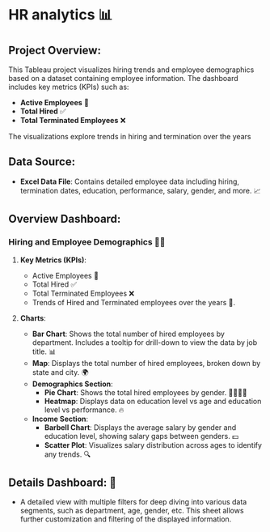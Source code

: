 # HR analytics 📊

## Project Overview:
This Tableau project visualizes hiring trends and employee demographics based on a dataset containing employee information. The dashboard includes key metrics (KPIs) such as:
- **Active Employees** 👥
- **Total Hired** ✅
- **Total Terminated Employees** ❌

The visualizations explore trends in hiring and termination over the years

## Data Source:
- **Excel Data File**: Contains detailed employee data including hiring, termination dates, education, performance, salary, gender, and more. 📈

## Overview Dashboard:

### Hiring and Employee Demographics 🧑‍💼
1. **Key Metrics (KPIs)**:
   - Active Employees 👥
   - Total Hired ✅
   - Total Terminated Employees ❌
   - Trends of Hired and Terminated employees over the years 📅.

2. **Charts**:
   - **Bar Chart**: Shows the total number of hired employees by department. Includes a tooltip for drill-down to view the data by job title. 📊
   - **Map**: Displays the total number of hired employees, broken down by state and city. 🌍
   - **Demographics Section**:
     - **Pie Chart**: Shows the total hired employees by gender. 👨‍🦱👩‍🦰
     - **Heatmap**: Displays data on education level vs age and education level vs performance. 🔥
   - **Income Section**:
     - **Barbell Chart**: Displays the average salary by gender and education level, showing salary gaps between genders. 💵
     - **Scatter Plot**: Visualizes salary distribution across ages to identify any trends. 🔍

## Details Dashboard: 📝
- A detailed view with multiple filters for deep diving into various data segments, such as department, age, gender, etc. This sheet allows further customization and filtering of the displayed information.


